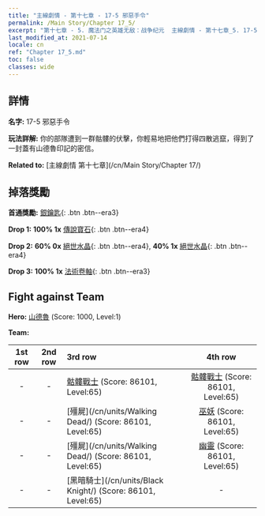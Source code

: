 ```yaml
---
title: "主線劇情 - 第十七章 - 17-5 邪惡手令"
permalink: /Main Story/Chapter 17_5/
excerpt: "第十七章 - 5. 魔法门之英雄无敌：战争纪元  主線劇情 - 第十七章_5. 17-5 邪惡手令"
last_modified_at: 2021-07-14
locale: cn
ref: "Chapter 17_5.md"
toc: false
classes: wide
---
```


## 詳情

 **名字:** 17-5 邪惡手令

 **玩法詳解:** 你的部隊遭到一群骷髏的伏擊，你輕易地把他們打得四散逃竄，得到了一封蓋有山德魯印記的密信。

 **Related to:** [主線劇情 第十七章](/cn/Main Story/Chapter 17/)

## 掉落獎勵

 **首通獎勵:** [銀鑰匙](/cn/Items/con_693/){: .btn .btn--era3}

 **Drop 1:** **100% 1x** [傳說寶石](/cn/Items/mat_58/){: .btn .btn--era4}

 **Drop 2:** **60% 0x** [絕世水晶](/cn/Items/mat_52/){: .btn .btn--era4}, **40% 1x** [絕世水晶](/cn/Items/mat_52/){: .btn .btn--era4}

 **Drop 3:** **100% 1x** [法術卷軸](/cn/Items/con_694/){: .btn .btn--era3}


## Fight against Team
 **Hero:** [山德魯](/cn/heroes/Sandro/) (Score: 1000, Level:1)

 **Team:**


  | 1st row | 2nd row | 3rd row | 4th row |
  |:----:|:----:|:----|:----:|
  | - | - | [骷髏戰士](/cn/units/Skeleton/) (Score: 86101, Level:65)  | [骷髏戰士](/cn/units/Skeleton/) (Score: 86101, Level:65)  |
  | - | - | [殭屍](/cn/units/Walking Dead/) (Score: 86101, Level:65)  | [巫妖](/cn/units/Lich/) (Score: 86101, Level:65)  |
  | - | - | [殭屍](/cn/units/Walking Dead/) (Score: 86101, Level:65)  | [幽靈](/cn/units/Wight/) (Score: 86101, Level:65)  |
  | - | - | [黑暗騎士](/cn/units/Black Knight/) (Score: 86101, Level:65)  | - |


